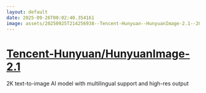 ```yaml
---
layout: default
date: 2025-09-26T00:02:40.354161
image: assets/20250925T214256938--Tencent-Hunyuan--HunyuanImage-2.1--20250925T214602973--cropped.png
---
```


# [Tencent-Hunyuan/HunyuanImage-2.1](https://github.com/Tencent-Hunyuan/HunyuanImage-2.1)

2K text-to-image AI model with multilingual support and high-res output
